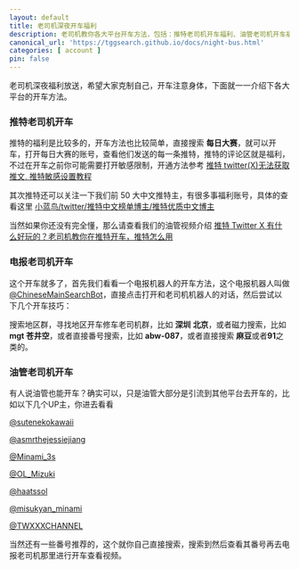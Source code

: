 ```yaml
---
layout: default
title: 老司机深夜开车福利
description: 老司机教你各大平台开车方法，包括：推特老司机开车福利、油管老司机开车福利、电报老司机开车福利，各种开车福利，让你开车开到虚脱开到尽兴。
canonical_url: 'https://tggsearch.github.io/docs/night-bus.html'
categories: [ account ]
pin: false
---
```

老司机深夜福利放送，希望大家克制自己，开车注意身体，下面就一一介绍下各大平台的开车方法。

### 推特老司机开车
推特的福利是比较多的，开车方法也比较简单，直接搜索 **每日大赛**，就可以开车，打开每日大赛的账号，查看他们发送的每一条推特，推特的评论区就是福利，不过在开车之前你可能需要打开敏感限制，开通方法参考 [推特 twitter(X)无法获取推文, 推特敏感设置教程](./twitter-spc.html)

其次推特还可以关注一下我们前 50 大中文推特主，有很多事福利账号，具体的查看这里 [小蓝鸟/twitter/推特中文榜单博主/推特优质中文博主](./twitter-ranking.html)

当然如果你还没有完全懂，那么请查看我们的油管视频介绍 [推特 Twitter X 有什么好玩的？老司机教你在推特开车，推特怎么用](./302.html?target=https://www.youtube.com/watch?v=XjSannmQDd4)

### 电报老司机开车
这个开车就多了，首先我们看看一个电报机器人的开车方法，这个电报机器人叫做 [@ChineseMainSearchBot](./302.html?target=https://t.me/ChineseMainSearchBot)，直接点击打开和老司机机器人的对话，然后尝试以下几个开车技巧：

搜索地区群，寻找地区开车修车老司机群，比如 **深圳** **北京**，或者磁力搜索，比如 **mgt 苍井空**，或者直接番号搜索，比如 **abw-087**，或者直接搜索 **麻豆**或者**91**之类的。

### 油管老司机开车
有人说油管也能开车？确实可以，只是油管大部分是引流到其他平台去开车的，比如以下几个UP主，你进去看看

[@sutenekokawaii](./302.html?target=https://www.youtube.com/@sutenekokawaii)

[@asmrthejessiejiang](./302.html?target=https://www.youtube.com/@asmrthejessiejiang)

[@Minami_3s](./302.html?target=https://www.youtube.com/@Minami_3s)

[@OL_Mizuki](./302.html?target=https://www.youtube.com/@OL_Mizuki)

[@haatssol](./302.html?target=https://www.youtube.com/@haatssol)

[@misukyan_minami](./302.html?target=https://www.youtube.com/@misukyan_minami)

[@TWXXXCHANNEL](./302.html?target=https://www.youtube.com/@TWXXXCHANNEL)

当然还有一些番号推荐的，这个就你自己直接搜索，搜索到然后查看其番号再去电报老司机那里进行开车查看视频。

